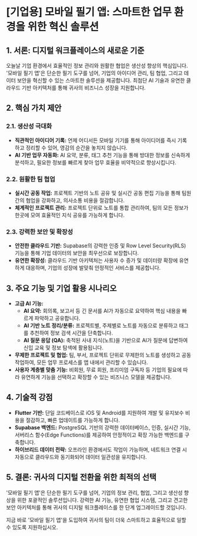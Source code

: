 # [기업용] 모바일 필기 앱: 스마트한 업무 환경을 위한 혁신 솔루션

## 1. 서론: 디지털 워크플레이스의 새로운 기준

오늘날 기업 환경에서 효율적인 정보 관리와 원활한 협업은 생산성 향상의 핵심입니다. '모바일 필기 앱'은 단순한 필기 도구를 넘어, 기업의 아이디어 관리, 팀 협업, 그리고 데이터 보안을 혁신할 수 있는 스마트한 솔루션을 제공합니다. 최첨단 AI 기술과 유연한 클라우드 기반 아키텍처를 통해 귀사의 비즈니스 성장을 지원합니다.

## 2. 핵심 가치 제안

### 2.1. 생산성 극대화
*   **직관적인 아이디어 기록:** 언제 어디서든 모바일 기기를 통해 아이디어를 즉시 기록하고 정리할 수 있어, 영감의 순간을 놓치지 않습니다.
*   **AI 기반 업무 자동화:** AI 요약, 분류, 태그 추천 기능을 통해 방대한 정보를 신속하게 분석하고, 필요한 정보를 빠르게 찾아 업무 효율을 비약적으로 향상시킵니다.

### 2.2. 원활한 팀 협업
*   **실시간 공동 작업:** 프로젝트 기반의 노트 공유 및 실시간 공동 편집 기능을 통해 팀원 간의 협업을 강화하고, 의사소통 비용을 절감합니다.
*   **체계적인 프로젝트 관리:** 프로젝트 단위로 노트를 통합 관리하여, 팀의 모든 정보가 한곳에 모여 효율적인 지식 공유를 가능하게 합니다.

### 2.3. 강력한 보안 및 확장성
*   **안전한 클라우드 기반:** Supabase의 강력한 인증 및 Row Level Security(RLS) 기능을 통해 기업 데이터의 보안을 최우선으로 보장합니다.
*   **유연한 확장성:** 클라우드 기반 아키텍처는 사용자 수 증가 및 데이터량 확장에 유연하게 대응하며, 기업의 성장에 발맞춰 안정적인 서비스를 제공합니다.

## 3. 주요 기능 및 기업 활용 시나리오

*   **고급 AI 기능:**
    *   **AI 요약:** 회의록, 보고서 등 긴 문서를 AI가 자동으로 요약하여 핵심 내용을 빠르게 파악하고 공유합니다.
    *   **AI 기반 노트 정리/분류:** 프로젝트별, 주제별로 노트를 자동으로 분류하고 태그를 추천하여 정보 검색 시간을 단축합니다.
    *   **AI 질문 응답 (QA):** 축적된 사내 지식(노트)을 기반으로 AI가 질문에 답변하여 신입 교육 및 정보 탐색에 활용됩니다.
*   **무제한 프로젝트 및 협업:** 팀, 부서, 프로젝트 단위로 무제한의 노트를 생성하고 공동 작업하여, 모든 업무 프로세스를 앱 내에서 관리할 수 있습니다.
*   **사용자 계층별 맞춤 기능:** 비회원, 무료 회원, 프리미엄 구독자 등 기업의 필요에 따라 유연하게 기능을 선택하고 확장할 수 있는 비즈니스 모델을 제공합니다.

## 4. 기술적 강점

*   **Flutter 기반:** 단일 코드베이스로 iOS 및 Android를 지원하여 개발 및 유지보수 비용을 절감하고, 빠른 업데이트를 가능하게 합니다.
*   **Supabase 백엔드:** PostgreSQL 기반의 강력한 데이터베이스, 인증, 실시간 기능, 서버리스 함수(Edge Functions)를 제공하여 안정적이고 확장 가능한 백엔드를 구축합니다.
*   **하이브리드 데이터 전략:** 오프라인 환경에서도 작업이 가능하며, 네트워크 연결 시 자동으로 클라우드와 동기화되어 데이터 일관성을 유지합니다.

## 5. 결론: 귀사의 디지털 전환을 위한 최적의 선택

'모바일 필기 앱'은 단순한 필기 도구를 넘어, 기업의 정보 관리, 협업, 그리고 생산성 향상을 위한 포괄적인 솔루션입니다. 강력한 AI 기능, 유연한 협업 시스템, 그리고 견고한 보안 아키텍처를 통해 귀사의 디지털 워크플레이스를 한 단계 업그레이드할 것입니다.

지금 바로 '모바일 필기 앱'을 도입하여 귀사의 팀이 더욱 스마트하고 효율적으로 일할 수 있도록 지원하십시오.
